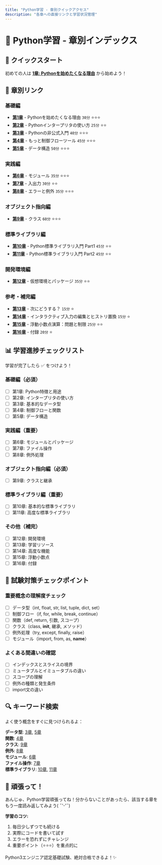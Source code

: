 ```yaml
---
title: "Python学習 - 章別クイックアクセス"
description: "各章への直接リンクと学習状況管理"
---
```


# 📖 Python学習 - 章別インデックス

## 🚀 **クイックスタート**

初めての人は **[1章: Pythonを始めたくなる理由](tutorial_001.md)** から始めよう！

## 📑 **章別リンク**

### 基礎編
- **[第1章](tutorial_001.md)** - Pythonを始めたくなる理由 `30分` ⭐⭐⭐
- **[第2章](tutorial_002.md)** - Pythonインタープリタの使い方 `25分` ⭐⭐
- **[第3章](tutorial_003.md)** - Pythonの非公式入門 `40分` ⭐⭐⭐
- **[第4章](tutorial_004.md)** - もっと制御フローツール `45分` ⭐⭐⭐
- **[第5章](tutorial_005.md)** - データ構造 `50分` ⭐⭐⭐

### 実践編
- **[第6章](tutorial_006.md)** - モジュール `35分` ⭐⭐⭐
- **[第7章](tutorial_007.md)** - 入出力 `30分` ⭐⭐
- **[第8章](tutorial_008.md)** - エラーと例外 `35分` ⭐⭐⭐

### オブジェクト指向編
- **[第9章](tutorial_009.md)** - クラス `60分` ⭐⭐⭐

### 標準ライブラリ編
- **[第10章](tutorial_010.md)** - Python標準ライブラリ入門 Part1 `45分` ⭐⭐
- **[第11章](tutorial_011.md)** - Python標準ライブラリ入門 Part2 `45分` ⭐⭐

### 開発環境編
- **[第12章](tutorial_012.md)** - 仮想環境とパッケージ `35分` ⭐⭐

### 参考・補完編
- **[第13章](tutorial_013.md)** - 次にどうする？ `15分` ⭐
- **[第14章](tutorial_014.md)** - インタラクティブ入力の編集とヒストリ置換 `15分` ⭐
- **[第15章](tutorial_015.md)** - 浮動小数点演算：問題と制限 `25分` ⭐⭐
- **[第16章](tutorial_016.md)** - 付録 `20分` ⭐

## 📊 **学習進捗チェックリスト**

学習が完了したら ✅ をつけよう！

### 基礎編（必須）
- [ ] 第1章: Python特徴と用途
- [ ] 第2章: インタープリタの使い方
- [ ] 第3章: 基本的なデータ型
- [ ] 第4章: 制御フローと関数
- [ ] 第5章: データ構造

### 実践編（重要）
- [ ] 第6章: モジュールとパッケージ
- [ ] 第7章: ファイル操作
- [ ] 第8章: 例外処理

### オブジェクト指向編（必須）
- [ ] 第9章: クラスと継承

### 標準ライブラリ編（重要）
- [ ] 第10章: 基本的な標準ライブラリ
- [ ] 第11章: 高度な標準ライブラリ

### その他（補完）
- [ ] 第12章: 開発環境
- [ ] 第13章: 学習リソース
- [ ] 第14章: 高度な機能
- [ ] 第15章: 浮動小数点
- [ ] 第16章: 付録

## 🎯 **試験対策チェックポイント**

### 重要概念の理解度チェック
- [ ] データ型（int, float, str, list, tuple, dict, set）
- [ ] 制御フロー（if, for, while, break, continue）
- [ ] 関数（def, return, 引数, スコープ）
- [ ] クラス（class, __init__, 継承, メソッド）
- [ ] 例外処理（try, except, finally, raise）
- [ ] モジュール（import, from, as, __name__）

### よくある間違いの確認
- [ ] インデックスとスライスの境界
- [ ] ミュータブルとイミュータブルの違い
- [ ] スコープの理解
- [ ] 例外の種類と発生条件
- [ ] import文の違い

## 🔍 **キーワード検索**

よく使う概念をすぐに見つけられるよ：

**データ型**: [3章](tutorial_003.md), [5章](tutorial_005.md)  
**関数**: [4章](tutorial_004.md)  
**クラス**: [9章](tutorial_009.md)  
**例外**: [8章](tutorial_008.md)  
**モジュール**: [6章](tutorial_006.md)  
**ファイル操作**: [7章](tutorial_007.md)  
**標準ライブラリ**: [10章](tutorial_010.md), [11章](tutorial_011.md)

## 💪 **頑張って！**

あんじゅ、Python学習頑張ってね！分からないことがあったら、該当する章をもう一度読み返してみよう( ˶'ᵕ'˶)

**学習のコツ:**
1. 毎日少しずつでも続ける
2. 実際にコードを書いて試す
3. エラーを恐れずにチャレンジ
4. 重要ポイント（⭐⭐⭐）を重点的に

Python3エンジニア認定基礎試験、絶対合格できるよ！✨